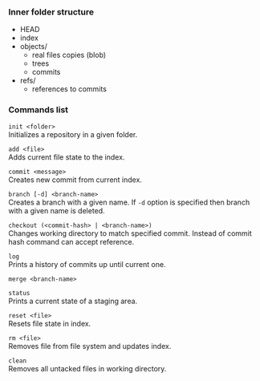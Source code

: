 ### Inner folder structure

- HEAD
- index
- objects/
    - real files copies (blob)
    - trees
    - commits
- refs/
    - references to commits

### Commands list

`init <folder>`  
Initializes a repository in a given folder.

`add <file>`  
Adds current file state to the index.

`commit <message>`  
Creates new commit from current index.

`branch [-d] <branch-name>`  
Creates a branch with a given name. If `-d` option is specified then branch with a given name is deleted.

`checkout (<commit-hash> | <branch-name>)`  
Changes working directory to match specified commit. Instead of commit hash command can accept reference.

`log`  
Prints a history of commits up until current one.

`merge <branch-name>`

`status`  
Prints a current state of a staging area.

`reset <file>`  
Resets file state in index.

`rm <file>`  
Removes file from file system and updates index.

`clean`  
Removes all untacked files in working directory.